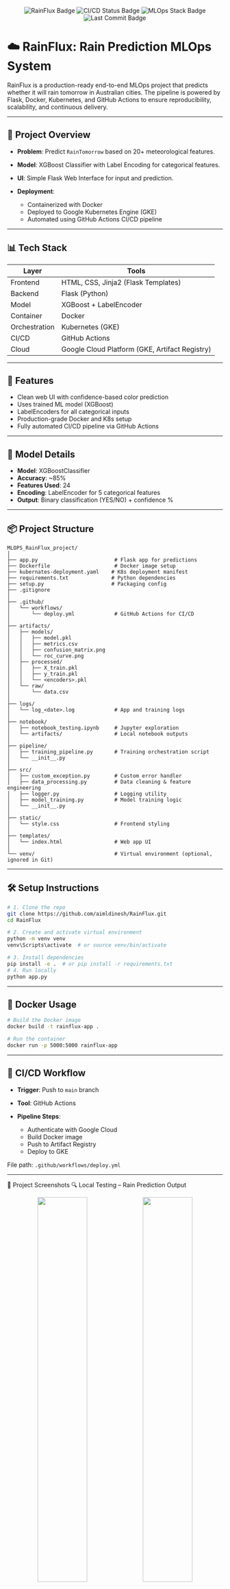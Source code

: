 <p align="center">
  <img src="https://img.shields.io/badge/Project-RainFlux-00acc1?style=for-the-badge&logo=rainmeter&logoColor=white" alt="RainFlux Badge"/>
  <img src="https://img.shields.io/github/actions/workflow/status/aimldinesh/RainFlux/deploy.yml?style=for-the-badge&label=CI/CD&logo=github-actions&color=4caf50" alt="CI/CD Status Badge"/>
  <img src="https://img.shields.io/badge/MLOps-GKE%20%7C%20Flask%20%7C%20Docker%20%7C%20Kubernetes-blue?style=for-the-badge" alt="MLOps Stack Badge"/>
  <img src="https://img.shields.io/github/last-commit/aimldinesh/RainFlux?style=for-the-badge&color=orange" alt="Last Commit Badge"/>
</p>

# ☁️ RainFlux: Rain Prediction MLOps System

RainFlux is a production-ready end-to-end MLOps project that predicts whether it will rain tomorrow in Australian cities. The pipeline is powered by Flask, Docker, Kubernetes, and GitHub Actions to ensure reproducibility, scalability, and continuous delivery.

---

## 🚀 Project Overview

* **Problem**: Predict `RainTomorrow` based on 20+ meteorological features.
* **Model**: XGBoost Classifier with Label Encoding for categorical features.
* **UI**: Simple Flask Web Interface for input and prediction.
* **Deployment**:

  * Containerized with Docker
  * Deployed to Google Kubernetes Engine (GKE)
  * Automated using GitHub Actions CI/CD pipeline

---

## 📊 Tech Stack

| Layer         | Tools                                          |
| ------------- | ---------------------------------------------- |
| Frontend      | HTML, CSS, Jinja2 (Flask Templates)            |
| Backend       | Flask (Python)                                 |
| Model         | XGBoost + LabelEncoder                         |
| Container     | Docker                                         |
| Orchestration | Kubernetes (GKE)                               |
| CI/CD         | GitHub Actions                                 |
| Cloud         | Google Cloud Platform (GKE, Artifact Registry) |

---

## 🧠 Features

* Clean web UI with confidence-based color prediction
* Uses trained ML model (XGBoost)
* LabelEncoders for all categorical inputs
* Production-grade Docker and K8s setup
* Fully automated CI/CD pipeline via GitHub Actions

---

## 🧪 Model Details

* **Model**: XGBoostClassifier
* **Accuracy**: \~85%
* **Features Used**: 24
* **Encoding**: LabelEncoder for 5 categorical features
* **Output**: Binary classification (YES/NO) + confidence %

---

## 📦 Project Structure

```
MLOPS_RainFlux_project/
│
├── app.py                         # Flask app for predictions
├── Dockerfile                     # Docker image setup
├── kubernates-deployment.yaml    # K8s deployment manifest
├── requirements.txt              # Python dependencies
├── setup.py                      # Packaging config
├── .gitignore
│
├── .github/
│   └── workflows/
│       └── deploy.yml             # GitHub Actions for CI/CD
│
├── artifacts/
│   ├── models/
│   │   ├── model.pkl
│   │   ├── metrics.csv
│   │   ├── confusion_matrix.png
│   │   └── roc_curve.png
│   ├── processed/
│   │   ├── X_train.pkl
│   │   ├── y_train.pkl
│   │   └── <encoders>.pkl
│   └── raw/
│       └── data.csv
│
├── logs/
│   └── log_<date>.log             # App and training logs
│
├── notebook/
│   ├── notebook_testing.ipynb     # Jupyter exploration
│   └── artifacts/                 # Local notebook outputs
│
├── pipeline/
│   ├── training_pipeline.py       # Training orchestration script
│   └── __init__.py
│
├── src/
│   ├── custom_exception.py        # Custom error handler
│   ├── data_processing.py         # Data cleaning & feature engineering
│   ├── logger.py                  # Logging utility
│   ├── model_training.py          # Model training logic
│   └── __init__.py
│
├── static/
│   └── style.css                  # Frontend styling
│
├── templates/
│   └── index.html                 # Web app UI
│
└── venv/                          # Virtual environment (optional, ignored in Git)
```

---

## 🛠️ Setup Instructions

```bash
# 1. Clone the repo
git clone https://github.com/aimldinesh/RainFlux.git
cd RainFlux

# 2. Create and activate virtual environment
python -m venv venv
venv\Scripts\activate  # or source venv/bin/activate

# 3. Install dependencies
pip install -e .  # or pip install -r requirements.txt
# 4. Run locally
python app.py
```

---

## 🐳 Docker Usage

```bash
# Build the Docker image
docker build -t rainflux-app .

# Run the container
docker run -p 5000:5000 rainflux-app
```
---

## 🚀 CI/CD Workflow

* **Trigger**: Push to `main` branch
* **Tool**: GitHub Actions
* **Pipeline Steps**:

  * Authenticate with Google Cloud
  * Build Docker image
  * Push to Artifact Registry
  * Deploy to GKE

File path: `.github/workflows/deploy.yml`

---

📸 Project Screenshots
🔍 Local Testing – Rain Prediction Output
<p align="center"> <img src="https://github.com/aimldinesh/RainFlux/blob/main/images/app_prediction_yes_on_local.PNG" width="48%" /> <img src="https://github.com/aimldinesh/RainFlux/blob/main/images/app_prediction_NO_on_local.PNG" width="48%" /> </p>
⚙️ GitHub Actions – CI/CD Pipeline
<p align="center"> <img src="https://github.com/aimldinesh/RainFlux/blob/main/images/Build_and_deploy_start_using_github_actions.PNG" width="48%" /> <img src="https://github.com/aimldinesh/RainFlux/blob/main/images/Build_and_deploy_complete_using_github_actions.PNG" width="48%" /> </p>
☁️ GCP Deployment – GKE + Kubernetes
<p align="center"> <img src="https://github.com/aimldinesh/RainFlux/blob/main/images/app_deployed_ongcp1.PNG" width="32%" /> <img src="https://github.com/aimldinesh/RainFlux/blob/main/images/app_deployed_on_gcp2.PNG" width="32%" /> <img src="https://github.com/aimldinesh/RainFlux/blob/main/images/app_deployed_on_gcp3.PNG" width="32%" /> </p>
🌐 App Running on GCP External IP
<p align="center"> <img src="https://github.com/aimldinesh/RainFlux/blob/main/images/app_running_on_gcp_ip1.PNG" width="32%" /> <img src="https://github.com/aimldinesh/RainFlux/blob/main/images/app_running_on_gcp_ip2.PNG" width="32%" /> <img src="https://github.com/aimldinesh/RainFlux/blob/main/images/app_running_on_gcp_ip_3.PNG" width="32%" /> </p>
✅ CI/CD Pipeline – Deployment Success
<p align="center"> <img src="https://github.com/aimldinesh/RainFlux/blob/main/images/github_deploy_done.PNG" width="60%" /> </p>

---

## 🙌 Acknowledgements

* [Weather Data ](https://www.kaggle.com/datasets/jsphyg/weather-dataset-rattle-package)
* XGBoost, scikit-learn
* Google Cloud GKE & Artifact Registry
* GitHub Actions CI/CD

---

## 📄 License

This project is licensed under the [MIT License](LICENSE).

---
